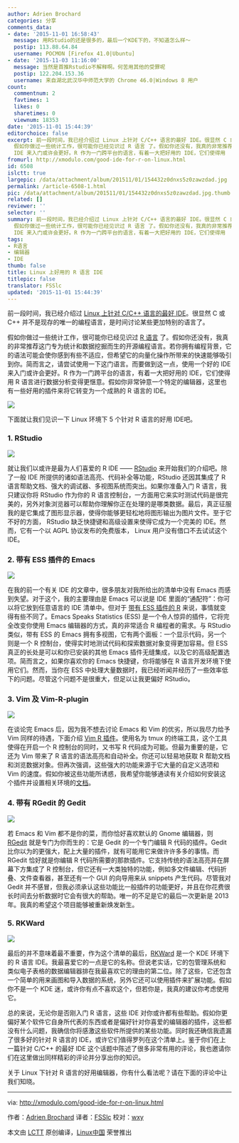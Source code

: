 ```yaml
---
author: Adrien Brochard
categories: 分享
comments_data:
- date: '2015-11-01 16:58:43'
  message: 用RStudio的还是很多的，最后一个KDE下的，不知道怎么样～
  postip: 113.88.64.84
  username: POCMON [Firefox 41.0|Ubuntu]
- date: '2015-11-03 11:16:00'
  message: 当然是首推Rstudio不解释啊。何苦用其他的受罪呢
  postip: 122.204.153.36
  username: 来自湖北武汉华中师范大学的 Chrome 46.0|Windows 8 用户
count:
  commentnum: 2
  favtimes: 1
  likes: 0
  sharetimes: 0
  viewnum: 18353
date: '2015-11-01 15:44:39'
editorchoice: false
excerpt: 前一段时间，我已经介绍过 Linux 上针对 C/C++ 语言的最好 IDE。很显然 C 或 C++ 并不是现存的唯一的编程语言，是时间讨论某些更加特别的语言了。
  假如你做过一些统计工作，很可能你已经见识过 R 语言 了。假如你还没有，我真的非常推荐这门专为统计和数据挖掘而生的开源编程语言。若你拥有编程背景，它的语法可能会使你感到有些不适应，但希望它的向量化操作所带来的快速能够吸引到你。简而言之，请尝试使用一下这门语言。而要做到这一点，使用一个好的
  IDE 来入门或许会更好。R 作为一门跨平台的语言，有着一大把好用的 IDE，它们使得用
fromurl: http://xmodulo.com/good-ide-for-r-on-linux.html
id: 6508
islctt: true
largepic: /data/attachment/album/201511/01/154432z0dnxs5z0zawzdad.jpg
permalink: /article-6508-1.html
pic: /data/attachment/album/201511/01/154432z0dnxs5z0zawzdad.jpg.thumb.jpg
related: []
reviewer: ''
selector: ''
summary: 前一段时间，我已经介绍过 Linux 上针对 C/C++ 语言的最好 IDE。很显然 C 或 C++ 并不是现存的唯一的编程语言，是时间讨论某些更加特别的语言了。
  假如你做过一些统计工作，很可能你已经见识过 R 语言 了。假如你还没有，我真的非常推荐这门专为统计和数据挖掘而生的开源编程语言。若你拥有编程背景，它的语法可能会使你感到有些不适应，但希望它的向量化操作所带来的快速能够吸引到你。简而言之，请尝试使用一下这门语言。而要做到这一点，使用一个好的
  IDE 来入门或许会更好。R 作为一门跨平台的语言，有着一大把好用的 IDE，它们使得用
tags:
- R语言
- 编辑器
- IDE
thumb: false
title: Linux 上好用的 R 语言 IDE
titlepic: false
translator: FSSlc
updated: '2015-11-01 15:44:39'
---
```


前一段时间，我已经介绍过 [Linux 上针对 C/C++ 语言的最好 IDE](http://xmodulo.com/good-ide-for-c-cpp-linux.html)。很显然 C 或 C++ 并不是现存的唯一的编程语言，是时间讨论某些更加特别的语言了。


假如你做过一些统计工作，很可能你已经见识过 [R 语言](https://www.r-project.org/) 了。假如你还没有，我真的非常推荐这门专为统计和数据挖掘而生的开源编程语言。若你拥有编程背景，它的语法可能会使你感到有些不适应，但希望它的向量化操作所带来的快速能够吸引到你。简而言之，请尝试使用一下这门语言。而要做到这一点，使用一个好的 IDE 来入门或许会更好。R 作为一门跨平台的语言，有着一大把好用的 IDE，它们使得用 R 语言进行数据分析变得更惬意。假如你非常钟意一个特定的编辑器，这里也有一些好用的插件来将它转变为一个成熟的 R 语言的 IDE。


![](/data/attachment/album/201511/01/154432z0dnxs5z0zawzdad.jpg)


下面就让我们见识一下 Linux 环境下 5 个针对 R 语言的好用 IDE吧。


### 1. RStudio


![](/data/attachment/album/201511/01/154443pqssfbzi63zmg088.jpg)


就让我们以或许是最为人们喜爱的 R IDE —— [RStudio](https://www.rstudio.com/) 来开始我们的介绍吧。除了一般 IDE 所提供的诸如语法高亮、代码补全等功能，RStudio 还因其集成了 R 语言帮助文档、强大的调试器、多视图系统而突出。如果你准备入门 R 语言，我只建议你将 RStudio 作为你的 R 语言控制台，一方面用它来实时测试代码是很完美的，另外对象浏览器可以帮助你理解你正在处理的是哪类数据。最后，真正征服我的是它集成了图形显示器，使得你能够更轻松地将图形输出为图片文件。至于它不好的方面， RStudio 缺乏快捷键和高级设置来使得它成为一个完美的 IDE。然而，它有一个以 AGPL 协议发布的免费版本， Linux 用户没有借口不去试试这个 IDE。


### 2. 带有 ESS 插件的 Emacs


![](/data/attachment/album/201511/01/154445gze3intmqteg3ejz.jpg)


在我的前一个有关 IDE 的文章中，很多朋友对我所给出的清单中没有 Emacs 而感到失望。对于这个，我的主要理由是 Emacs 可以说是 IDE 里面的“通配符”：你可以将它放到任意语言的 IDE 清单中。但对于 [带有 ESS 插件的 R](http://ess.r-project.org/) 来说，事情就变得有些不同了。Emacs Speaks Statistics (ESS) 是一个令人惊异的插件，它将完全改变你使用 Emacs 编辑器的方式，真的非常适合 R 编程者的需求。与 RStudio 类似，带有 ESS 的 Emacs 拥有多视图，它有两个面板：一个显示代码，另一个则是一个 R 控制台，使得实时地测试代码和探索数据对象变得更加容易。但 ESS 真正的长处是可以和你已安装的其他 Emacs 插件无缝集成，以及它的高级配置选项。简而言之，如果你喜欢你的 Emacs 快捷键，你将能够在 R 语言开发环境下使用它们。然而，当你在 ESS 中处理大量数据时，我已经听闻并经历了一些效率低下的问题。尽管这个问题不是很重大，但足以让我更偏好 RStudio。


### 3. Vim 及 Vim-R-plugin


![](/data/attachment/album/201511/01/154445xmuo3lutb3bxtbt7.jpg)


在谈论完 Emacs 后，因为我不想去讨论 Emacs 和 Vim 的优劣，所以我尽力给予 Vim 同样的待遇，下面介绍 [Vim R 插件](http://www.vim.org/scripts/script.php?script_id=2628)。使用名为 tmux 的终端工具，这个工具使得在开启一个 R 控制台的同时，又书写 R 代码成为可能。但最为重要的是，它还为 Vim 带来了 R 语言的语法高亮和自动补全。你还可以轻易地获取 R 帮助文档和浏览数据对象。但再次强调，这些强大的功能来源于它大量的自定义选项和 Vim 的速度。假如你被这些功能所诱惑，我希望你能够通读有关介绍如何安装这个插件并设置相关环境的[文档](http://www.lepem.ufc.br/jaa/r-plugin.html)。


### 4. 带有 RGedit 的 Gedit


![](/data/attachment/album/201511/01/154445halo2xex2llng9x4.jpg)


若 Emacs 和 Vim 都不是你的菜，而你恰好喜欢默认的 Gnome 编辑器，则 [RGedit](http://rgedit.sourceforge.net/) 就是专门为你而生的：它是 Gedit 的一个专门编辑 R 代码的插件。Gedit 比你以为的更强大，配上大量的插件，就有可能用它来做许许多多的事情。而 RGedit 恰好就是你编辑 R 代码所需要的那款插件。它支持传统的语法高亮并在屏幕下方集成了 R 控制台，但它还有一大类独特的功能，例如多文件编辑、代码折叠、文件查看器，甚至还有一个 GUI 的向导用来从 snippets 产生代码。尽管我对 Gedit 并不感冒，但我必须承认这些功能比一般插件的功能更好，并且在你花费很长时间去分析数据时它会有很大的帮助。唯一的不足是它的最后一次更新是 2013 年。我真的希望这个项目能够被重新焕发新生。


### 5. RKWard


![](/data/attachment/album/201511/01/154445ra0ecfi36snceqwn.jpg)


最后的并不意味着最不重要，作为这个清单的最后，[RKWard](https://rkward.kde.org/) 是一个 KDE 环境下的 R 语言 IDE。我最喜爱它的一点是它的名称。但说老实话，它的包管理系统和类似电子表格的数据编辑器排在我最喜欢它的理由的第二位。除了这些，它还包含一个简单的用来画图和导入数据的系统，另外它还可以使用插件来扩展功能。假如你不是一个 KDE 迷，或许你有点不喜欢这个，但若你是，我真的建议你考虑使用它。


总的来说，无论你是否刚入门 R 语言，这些 IDE 对你或许都有些帮助。假如你更偏好某个软件它自身所代表的东西或者是偏好针对你喜爱的编辑器的插件，这些都没有什么问题，我确信你将感激这些软件所提供的某些功能。同时我还确信我遗漏了很多好的针对 R 语言的 IDE，或许它们值得罗列在这个清单上。鉴于你们在上一篇针对 C/C++ 的最好 IDE 这个话题中陈述了很多非常有用的评论，我也邀请你们在这里做出同样精彩的评论并分享出你的知识。


关于 Linux 下针对 R 语言的好用编辑器，你有什么看法呢？请在下面的评论中让我们知晓。




---


via: <http://xmodulo.com/good-ide-for-r-on-linux.html>


作者：[Adrien Brochard](http://xmodulo.com/author/adrien) 译者：[FSSlc](https://github.com/FSSlc) 校对：[wxy](https://github.com/wxy)


本文由 [LCTT](https://github.com/LCTT/TranslateProject) 原创编译，[Linux中国](https://linux.cn/) 荣誉推出